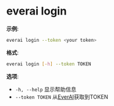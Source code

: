 # everai login
**示例**:  
```bash
everai login --token <your token>  
```

**格式**:   
```bash
everai login [-h] --token TOKEN  
```

**选项**:  
 * `-h, --help`     显示帮助信息  
 * `--token TOKEN`  从[EverAI](everai.expvent.com)获取到TOKEN  
